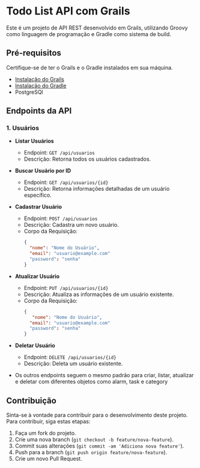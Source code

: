 # Todo List API com Grails

Este é um projeto de API REST desenvolvido em Grails, utilizando Groovy como linguagem de programação e Gradle como sistema de build.

## Pré-requisitos

Certifique-se de ter o Grails e o Gradle instalados em sua máquina.

- [Instalação do Grails](https://docs.grails.org/latest/guide/gettingStarted.html#installingGrails)
- [Instalação do Gradle](https://gradle.org/install/)
- PostgreSQl


## Endpoints da API

### 1. Usuários

- **Listar Usuários**
  - Endpoint: `GET /api/usuarios`
  - Descrição: Retorna todos os usuários cadastrados.

- **Buscar Usuário por ID**
  - Endpoint: `GET /api/usuarios/{id}`
  - Descrição: Retorna informações detalhadas de um usuário específico.

- **Cadastrar Usuário**
  - Endpoint: `POST /api/usuarios`
  - Descrição: Cadastra um novo usuário.
  - Corpo da Requisição:
    ```json
    {
      "nome": "Nome do Usuário",
      "email": "usuario@example.com"
      "password": "senha"
    }
    ```

- **Atualizar Usuário**
  - Endpoint: `PUT /api/usuarios/{id}`
  - Descrição: Atualiza as informações de um usuário existente.
  - Corpo da Requisição:
    ```json
    {
       "nome": "Nome do Usuário",
      "email": "usuario@example.com"
      "password": "senha"
    }
    ```

- **Deletar Usuário**
  - Endpoint: `DELETE /api/usuarios/{id}`
  - Descrição: Deleta um usuário existente.

- Os outros endpoints seguem o mesmo padrão para criar, listar, atualizar e deletar com diferentes objetos como alarm, task e category

## Contribuição

Sinta-se à vontade para contribuir para o desenvolvimento deste projeto. Para contribuir, siga estas etapas:

1. Faça um fork do projeto.
2. Crie uma nova branch (`git checkout -b feature/nova-feature`).
3. Commit suas alterações (`git commit -am 'Adiciona nova feature'`).
4. Push para a branch (`git push origin feature/nova-feature`).
5. Crie um novo Pull Request.



